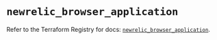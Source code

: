 # `newrelic_browser_application`

Refer to the Terraform Registry for docs: [`newrelic_browser_application`](https://registry.terraform.io/providers/newrelic/newrelic/3.50.0/docs/resources/browser_application).
